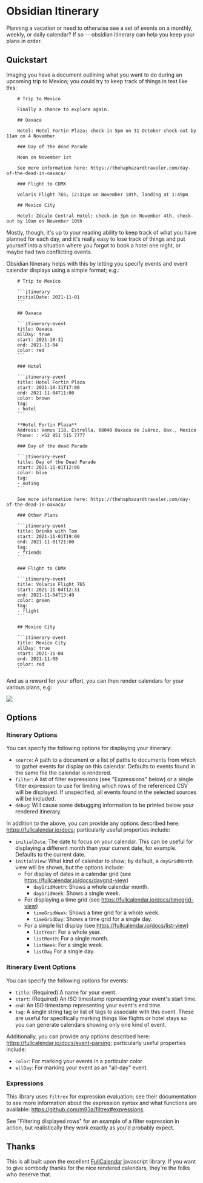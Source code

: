 # Obsidian Itinerary

Planning a vacation or need to otherwise see a set of events on a monthly, weekly, or daily calendar?  If so -- obsidian itinerary can help you keep your plans in order.

## Quickstart

Imaging you have a document outlining what you want to do during an upcoming trip to Mexico; you could try to keep track of things in text like this:

```
    # Trip to Mexico

    Finally a chance to explore again.

    ## Oaxaca

    Hotel: Hotel Fortin Plaza; check-in 5pm on 31 October check-out by 11am on 4 November

    ### Day of the dead Parade
    
    Noon on November 1st

    See more information here: https://thehaphazardtraveler.com/day-of-the-dead-in-oaxaca/

    ### Flight to CDMX

    Volaris Flight 765; 12:31pm on November 10th, landing at 1:49pm

    ## Mexico City

    Hotel: Zócalo Central Hotel; check-in 3pm on November 4th, check-out by 10am on November 10th
```

Mostly, though, it's up to your reading ability to keep track of what you have planned for each day, and it's really easy to lose track of things and put yourself into a situation where you forgot to book a hotel one night, or maybe had two conflicting events.

Obsidian Itinerary helps with this by letting you specify events and event calendar displays using a simple format; e.g.:

```
    # Trip to Mexico

    ```itinerary
    initialDate: 2021-11-01
    ```

    ## Oaxaca

    ```itinerary-event
    title: Oaxaca
    allDay: true
    start: 2021-10-31
    end: 2021-11-04
    color: red
    ```

    ### Hotel

    ```itinerary-event
    title: Hotel Fortin Plaza
    start: 2021-10-31T17:00
    end: 2021-11-04T11:00
    color: brown
    tag:
    - hotel
    ```

    **Hotel Fortin Plaza**
    Address: Venus 118, Estrella, 68040 Oaxaca de Juárez, Oax., Mexico
    Phone: : +52 951 515 7777

    ### Day of the dead Parade

    ```itinerary-event
    title: Day of the Dead Parade
    start: 2021-11-01T12:00
    color: blue
    tag:
    - outing
    ```

    See more information here: https://thehaphazardtraveler.com/day-of-the-dead-in-oaxaca/

    ### Other Plans

    ```itinerary-event
    title: Drinks with Tom
    start: 2021-11-01T19:00
    end: 2021-11-01T21:00
    tag:
    - friends
    ```

    ### Flight to CDMX

    ```itinerary-event
    title: Volaris Flight 765
    start: 2021-11-04T12:31
    end: 2021-11-04T13:49
    color: green
    tag:
    - flight
    ```

    ## Mexico City

    ```itinerary-event
    title: Mexico City
    allDay: true
    start: 2021-11-04
    end: 2021-11-08
    color: red
    ```
```

And as a reward for your effort, you can then render calendars for your various plans, e.g:

![](http://coddingtonbear-public.s3.amazonaws.com/github/obsidian-itinerary/overview.png)


## Options

### Itinerary Options

You can specify the following options for displaying your itinerary:

- `source`: A path to a document or a list of paths to documents from which to gather events for display on this calendar.  Defaults to events found in the same file the calendar is rendered.
- `filter`: A list of filter expressions (see "Expressions" below) or a single filter expression to use for limiting which rows of the referenced CSV will be displayed. If unspecified, all events found in the selected sources will be included.
- `debug`: Will cause some debugging information to be printed below your rendered itinerary.

In addition to the above, you can provide any options described here: https://fullcalendar.io/docs; particularly useful properties include:

- `initialDate`: The date to focus on your calendar.  This can be useful for displaying a different month than your current date, for example.  Defaults to the current date.
- `initialView`: What kind of calendar to show; by default, a `dayGridMonth` view will be shown, but the options include:
  - For display of dates in a calendar grid (see https://fullcalendar.io/docs/daygrid-view)
    - `dayGridMonth`: Shows a whole calendar month.
    - `dayGridWeek`: Shows a single week.
  - For displaying a time grid (see https://fullcalendar.io/docs/timegrid-view)
    - `timeGridWeek`: Shows a time grid for a whole week.
    - `timeGridDay`: Shows a time grid for a single day.
  - For a simple list display (see https://fullcalendar.io/docs/list-view)
    - `listYear`: For a whole year.
    - `listMonth`: For a single month.
    - `listWeek`: For a single week.
    - `listDay` For a single day.

### Itinerary Event Options

You can specify the following options for events:

- `title`: (Required) A name for your event.
- `start`: (Required) An ISO timestamp representing your event's start time.
- `end`: An ISO timestamp representing your event's end time.
- `tag`: A single string tag or list of tags to associate with this event.  These are useful for specifically marking things like flights or hotel stays so you can generate calendars showing only one kind of event.

Additionally, you can provide any options described here:  https://fullcalendar.io/docs/event-parsing; particularly useful properties include:

- `color`: For marking your events in a particular color
- `allDay`: For marking your event as an "all-day" event.

### Expressions

This library uses `filtrex` for expression evaluation; see their documentation to see more information about the expression syntax and what functions are available: https://github.com/m93a/filtrex#expressions.

See "Filtering displayed rows" for an example of a filter expression in action, but realistically they work exactly as you'd probably expect.

## Thanks

This is all built upon the excellent [FullCalendar](https://fullcalendar.io/) javascript library.  If you want to give sombody thanks for the nice rendered calendars, they're the folks who deserve that.
